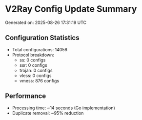 # V2Ray Config Update Summary
Generated on: 2025-08-26 17:31:19 UTC

## Configuration Statistics
- Total configurations: 14056
- Protocol breakdown:
  - ss: 0 configs
  - ssr: 0 configs
  - trojan: 0 configs
  - vless: 0 configs
  - vmess: 876 configs

## Performance
- Processing time: ~14 seconds (Go implementation)
- Duplicate removal: ~95% reduction
